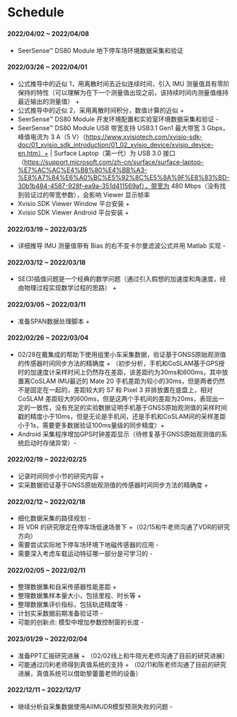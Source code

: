 # Schedule

###

#### 2022/04/02 ~ 2022/04/08
* SeerSense™ DS80 Module 地下停车场环境数据采集和验证

#### 2022/03/26 ~ 2022/04/01
* 公式推导中的近似 1，用离散时间去近似连续时间，引入 IMU 测量值具有零阶保持的特性（可以理解为在下一个测量值出现之前，该持续时间内测量值维持最近输出的测量值） +
* 公式推导中的近似 2，采用离散时间积分，数值计算的近似 +
* SeerSense™ DS80 Module 开发环境配置和实验室环境数据采集和验证 - 
* SeerSense™ DS80 Module USB 带宽支持 USB3.1 Gen1 最大带宽 3 Gbps，峰值电流为 3 A（5 V）（https://www.xvisiotech.com/xvisio-sdk-doc/01_xvisio_sdk_introduction/01_02_xvisio_device/xvisio_device-en.htm）+ | Surface Laptop（第一代）为 USB 3.0 接口（https://support.microsoft.com/zh-cn/surface/surface-laptop-%E7%AC%AC%E4%B8%80%E4%BB%A3-%E8%A7%84%E6%A0%BC%E5%92%8C%E5%8A%9F%E8%83%BD-30b1b484-4587-928f-ea9a-351d411569af），带宽为 480 Mbps（没有找到验证过的带宽参数），会影响 Viewer 显示帧率
* Xvisio SDK Viewer Window 平台安装 + 
* Xvisio SDK Viewer Android 平台安装 + 

#### 2022/03/19 ~ 2022/03/25
* 详细推导 IMU 测量值带有 Bias 的右不变卡尔曼滤波公式并用 Matlab 实现 -

#### 2022/03/12 ~ 2022/03/18
* SE(3)插值问题是一个经典的数学问题（通过引入假想的加速度和角速度，经由物理过程实现数学过程的思路） +

#### 2022/03/05 ~ 2022/03/11
* 准备SPAN数据处理脚本 +

#### 2022/02/26 ~ 2022/03/04
* 02/28在戴集成的帮助下使用组里小车采集数据，验证基于GNSS原始观测值的传感器时间同步方法的精确度 + （初步分析，手机和CoSLAM基于GPS授时的加速度计采样时间上仍然存在差距，该差距约为30ms和600ms，其中放置离CoSLAM IMU最近的 Mate 20 手机差距为较小的30ms，但是两者仍然不是固定在一起的，差距较大的 S7 和 Pixel 3 并排放置在底盘上，相对 CoSLAM 差距较大的600ms，但是这两个手机间的差距为20ms，表现出一定的一致性，没有充足的实验数据证明手机基于GNSS原始观测值的采样时间戳的精度小于10ms，但是无论是手机间，还是手机和CoSLAM间的采样差距小于1s，需要更多数据验证100ms量级的同步精度）+ 
* Android 采集程序增加GPS时钟差距显示（待修复基于GNSS原始观测值的系统启动时存储异常）-

#### 2022/02/19 ~ 2022/02/25
* 记录时间同步小节的研究内容 +
* 实采数据验证基于GNSS原始观测值的传感器时间同步方法的精确度 + 

#### 2022/02/12 ~ 2022/02/18
* 细化数据采集的路径规划 -
* 将 VDR 的研究限定在停车场低速场景下 +（02/15和牛老师沟通了VDR的研究方向）
* 需要尝试实际地下停车场环境下地磁传感器的应用 -
* 需要深入考虑车载运动特征哪一部分是可学习的 -

#### 2022/02/05 ~ 2022/02/11
* 整理数据集和自采传感器性能差距 +
* 整理数据集样本量大小，包括里程、时长等 +
* 整理数据集评价指标，包括轨迹精度等 -
* 计划实采数据前期准备验证项 -
* 可能的创新点: 模型中增加参数控制窗的长度 -

#### 2023/01/29 ~ 2022/02/04 
* 准备PPT汇报研究进展 + （02/02线上和牛晓光老师沟通了目前的研究进展）
* 可能通过闫利老师得到真值系统的支持 + （02/11和陈老师沟通了目前的研究进展，真值系统可以借助黎蕾蕾老师的设备）

#### 2022/12/11 ~ 2022/12/17 
* 继续分析自采集数据使用AIIMUDR模型预测失败的问题 -


